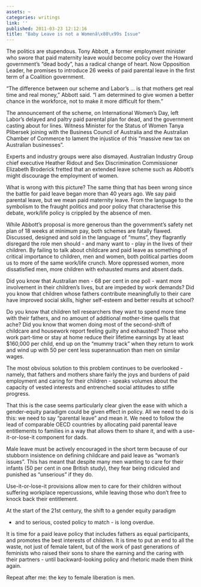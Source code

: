 ```yaml
---
assets: ~
categories: writings
link: ''
published: 2011-03-23 12:12:16
title: "Baby Leave is not a Womenâ\x80\x99s Issue"
---
```

The politics are stupendous. Tony Abbott, a former employment minister
who swore that paid maternity leave would become policy over the Howard
government’s “dead body”, has a radical change of heart. Now Opposition
Leader, he promises to introduce 26 weeks of paid parental leave in the
first term of a Coalition government.

“The difference between our scheme and Labor’s … is that mothers get
real time and real money,” Abbott said. “I am determined to give women a
better chance in the workforce, not to make it more difficult for them.”

The announcement of the scheme, on International Women’s Day, left
Labor’s delayed and paltry paid parental plan for dead, and the
government casting about for lines. Witness Minister for the Status of
Women Tanya Plibersek joining with the Business Council of Australia and
the Australian Chamber of Commerce to lament the injustice of this
“massive new tax on Australian businesses”.

Experts and industry groups were also dismayed. Australian Industry
Group chief executive Heather Ridout and Sex Discrimination Commissioner
Elizabeth Broderick fretted that an extended leave scheme such as
Abbott’s might discourage the employment of women.

What is wrong with this picture? The same thing that has been wrong
since the battle for paid leave began more than 40 years ago. We say
paid parental leave, but we mean paid maternity leave. From the language
to the symbolism to the fraught politics and poor policy that
characterise this debate, work/life policy is crippled by the absence of
men.

While Abbott’s proposal is more generous than the government’s safety
net plan of 18 weeks at minimum pay, both schemes are fatally flawed.
Discussed, designed and sold in the language of “mums”, they flagrantly
disregard the role men should - and many want to - play in the lives of
their children. By failing to talk about childcare and paid leave as
something of critical importance to children, men and women, both
political parties doom us to more of the same work/life crunch. More
oppressed women, more dissatisfied men, more children with exhausted
mums and absent dads.

Did you know that Australian men - 68 per cent in one poll - want more
involvement in their children’s lives, but are impeded by work demands?
Did you know that children whose fathers contribute meaningfully to
their care have improved social skills, higher self-esteem and better
results at school?

Do you know that children tell researchers they want to spend more time
with their fathers, and no amount of additional mother-time quells that
ache? Did you know that women doing most of the second-shift of
childcare and housework report feeling guilty and exhausted? Those who
work part-time or stay at home reduce their lifetime earnings by at
least $160,000 per child, end up on the “mummy track” when they return
to work and wind up with 50 per cent less superannuation than men on
similar wages.

The most obvious solution to this problem continues to be overlooked -
namely, that fathers and mothers share fairly the joys and burdens of
paid employment and caring for their children - speaks volumes about the
capacity of vested interests and entrenched social attitudes to stifle
progress.

That this is the case seems particularly clear given the ease with which
a gender-equity paradigm could be given effect in policy. All we need to
do is this: we need to say “parental leave” and mean it. We need to
follow the lead of comparable OECD countries by allocating paid parental
leave entitlements to families in a way that allows them to share it,
and with a use-it-or-lose-it component for dads.

Male leave must be actively encouraged in the short term because of our
stubborn insistence on defining childcare and paid leave as “woman’s
issues”. This has meant that despite many men wanting to care for their
infants (50 per cent in one British study), they fear being ridiculed
and punished as “unserious” if they do.

Use-it-or-lose-it provisions allow men to care for their children
without suffering workplace repercussions, while leaving those who don’t
free to knock back their entitlement.

At the start of the 21st century, the shift to a gender equity paradigm
- and to serious, costed policy to match - is long overdue.

It is time for a paid leave policy that includes fathers as equal
participants, and promotes the best interests of children. It is time to
put an end to all the waste, not just of female talent, but of the work
of past generations of feminists who raised their sons to share the
earning and the caring with their partners - until backward-looking
policy and rhetoric made them think again.

Repeat after me: the key to female liberation is men.